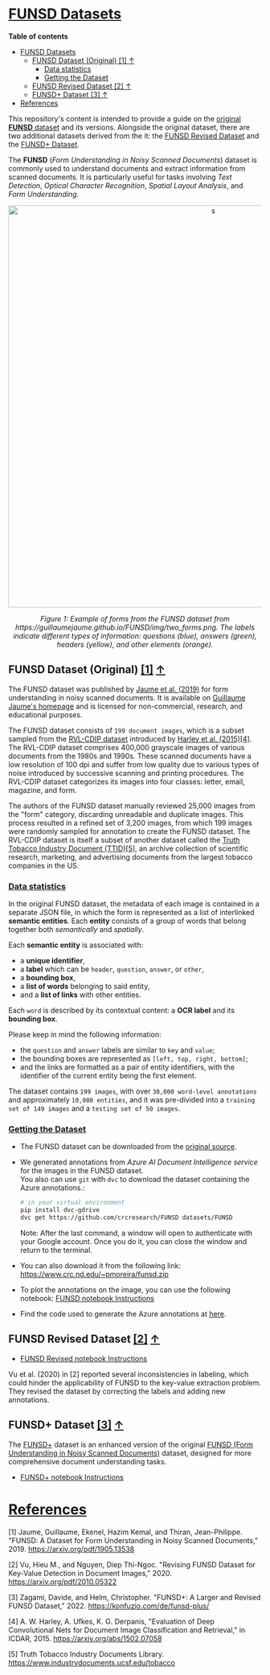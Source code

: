 # <a id='toc1_'></a>[FUNSD Datasets](#toc0_)

**Table of contents**<a id='toc0_'></a>    
- [FUNSD Datasets](#funsd-datasets)
	- [FUNSD Dataset (Original) \[1\] ↑](#funsd-dataset-original-1-)
		- [Data statistics](#data-statistics)
		- [Getting the Dataset](#getting-the-dataset)
	- [FUNSD Revised Dataset \[2\] ↑](#funsd-revised-dataset-2-)
	- [FUNSD+ Dataset \[3\] ↑](#funsd-dataset-3-)
- [References](#references)

<!-- vscode-jupyter-toc-config
	numbering=false
	anchor=true
	flat=false
	minLevel=1
	maxLevel=6
	/vscode-jupyter-toc-config -->
<!-- THIS CELL WILL BE REPLACED ON TOC UPDATE. DO NOT WRITE YOUR TEXT IN THIS CELL -->





This repository's content is intended to provide a guide on the [original **FUNSD** dataset](https://guillaumejaume.github.io/FUNSD/) and its versions.
Alongside the original dataset, there are two additional datasets derived from the it: the [FUNSD Revised Dataset](https://arxiv.org/pdf/2010.05322) and the [FUNSD+ Dataset](https://konfuzio.com/de/funsd-plus/).


The **FUNSD** (_Form Understanding in Noisy Scanned Documents_) dataset is commonly used to understand documents and extract information from scanned documents. 
It is particularly useful for tasks involving _Text Detection_, _Optical Character Recognition_, _Spatial Layout Analysis_, and _Form Understanding_.

<div style="text-align: center;">
    <img src="https://guillaumejaume.github.io/FUNSD/img/two_forms.png" alt="s" width="800"/>
    <p><em>Figure 1: Example of forms from the FUNSD dataset from https://guillaumejaume.github.io/FUNSD/img/two_forms.png. 
        The labels indicate different types of information: questions (blue), answers (green), headers (yellow), and other elements (orange).</em></p>
</div>


## <a id='toc1_1_'></a>FUNSD Dataset (Original) [[1]](#1) [&#8593;](#toc0_)

The FUNSD dataset was published by [Jaume et al. (2019)](https://arxiv.org/pdf/1905.13538) for form understanding in noisy scanned documents. It is available on [Guillaume Jaume's homepage](https://guillaumejaume.github.io/FUNSD/) and is licensed for non-commercial, research, and educational purposes.

The FUNSD dataset consists of `199 document images`, which is a subset sampled from the [RVL-CDIP dataset](https://adamharley.com/rvl-cdip/) introduced by [Harley et al. (2015)](https://arxiv.org/abs/1502.07058)[[4]](#4). The RVL-CDIP dataset comprises 400,000 grayscale images of various documents from the 1980s and 1990s. These scanned documents have a low resolution of 100 dpi and suffer from low quality due to various types of noise introduced by successive scanning and printing procedures. The RVL-CDIP dataset categorizes its images into four classes: letter, email, magazine, and form.

The authors of the FUNSD dataset manually reviewed 25,000 images from the "form" category, discarding unreadable and duplicate images. This process resulted in a refined set of 3,200 images, from which 199 images were randomly sampled for annotation to create the FUNSD dataset. 
The RVL-CDIP dataset is itself a subset of another dataset called the [Truth Tobacco Industry Document (TTID)](https://www.industrydocuments.ucsf.edu/tobacco)[[5]](#5), an archive collection of scientific research, marketing, and advertising documents from the largest tobacco companies in the US.

### <a id='toc1_1_1_'></a>[Data statistics](#toc0_)

In the original FUNSD dataset, the metadata of each image is contained in a separate JSON file, in which the form is represented as a list of interlinked **semantic entities**. Each **entity** consists of a group of words that belong together both _semantically_ and _spatially_. 

Each **semantic entity** is associated with:
- a **unique identifier**,
- a **label** which can be `header`, `question`, `answer`, or `other`,
- a **bounding box**,
- a **list of words** belonging to said entity,
- and a **list of links** with other entities.

Each `word` is described by its contextual content: a **OCR label** and its **bounding box**.

Please keep in mind the following information: 

- the `question` and `answer` labels are similar to `key` and `value`; 
- the bounding boxes are represented as `[left, top, right, bottom]`;
- and the links are formatted as a pair of entity identifiers, with the identifier of the current entity being the first element.

The dataset contains `199 images`, with over `30,000 word-level annotations` and approximately `10,000 entities`, 
and it was pre-divided into a `training set of 149 images` and a `testing set of 50 images`.

### <a id='toc1_1_2_'></a>[Getting the Dataset](#toc0_)

- The FUNSD dataset can be downloaded from the [original source](https://guillaumejaume.github.io/FUNSD/dataset.zip).

- We generated annotations from *Azure AI Document Intelligence service* for the images in the FUNSD dataset. \
  You also can use `git` with `dvc` to download the dataset containing the Azure annotations.:
  ```bash
  # in your virtual environment
  pip install dvc-gdrive
  dvc get https://github.com/crcresearch/FUNSD datasets/FUNSD
  ```
  Note: After the last command, a window will open to authenticate with your Google account. Once you do it, you can close the window and return to the terminal.

- You can also download it from the following link: https://www.crc.nd.edu/~pmoreira/funsd.zip

- To plot the annotations on the image, you can use the following notebook: [FUNSD notebook Instructions](nbs/funsd.ipynb)
- Find the code used to generate the Azure annotations at [here](./nbs/azure_generate_annotations_for_funsd_dataset.ipynb).


## <a id='toc1_2_'></a>FUNSD Revised Dataset [[2]](#2) [&#8593;](#toc0_)

- [FUNSD Revised notebook Instructions](nbs/funsd_revised.ipynb)

Vu et al. (2020) in [2] reported several inconsistencies in labeling, which could hinder the applicability of FUNSD to the key-value extraction problem. They revised the dataset by correcting the labels and adding new annotations.

## <a id='toc1_3_'></a>FUNSD+ Dataset [[3]](#3) [&#8593;](#toc0_)

The [FUNSD+](https://konfuzio.com/de/funsd-plus/) dataset is an enhanced version of the original [FUNSD (Form Understanding in Noisy Scanned Documents)](https://arxiv.org/pdf/1905.13538) dataset, designed for more comprehensive document understanding tasks.

- [FUNSD+ notebook Instructions](nbs/funsd_plus.ipynb)

# <a id='toc2_'></a>[References](#toc0_)

<a id="1"></a>
[1] Jaume, Guillaume, Ekenel, Hazim Kemal, and Thiran, Jean-Philippe. "FUNSD: A Dataset for Form Understanding in Noisy Scanned Documents," 2019. https://arxiv.org/pdf/1905.13538

<a id="2"></a>
[2] Vu, Hieu M., and Nguyen, Diep Thi-Ngoc. "Revising FUNSD Dataset for Key-Value Detection in Document Images," 2020. https://arxiv.org/pdf/2010.05322

<a id="3"></a>
[3] Zagami, Davide, and Helm, Christopher. "FUNSD+: A Larger and Revised FUNSD Dataset," 2022. https://konfuzio.com/de/funsd-plus/

<a id="4"></a>
[4] A. W. Harley, A. Ufkes, K. G. Derpanis, "Evaluation of Deep Convolutional Nets for Document Image Classification and Retrieval," in ICDAR, 2015. https://arxiv.org/abs/1502.07058

<a id="5"></a>
[5] Truth Tobacco Industry Documents Library. https://www.industrydocuments.ucsf.edu/tobacco
